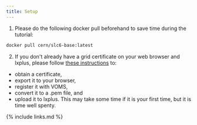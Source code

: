 ```yaml
---
title: Setup
---
```


1. Please do the following docker pull beforehand to save time during the tutorial:
~~~bash
docker pull cern/slc6-base:latest
~~~

2. If you don't already have a grid certificate on your web browser and lxplus, please follow [these instructions](https://www.racf.bnl.gov/docs/howto/grid/installcert) to:
  * obtain a certificate,
  * export it to your browser,
  * register it with VOMS,
  * convert it to a .pem file, and
  * upload it to lxplus.
This may take some time if it is your first time, but it is time well spenty.

{% include links.md %}
